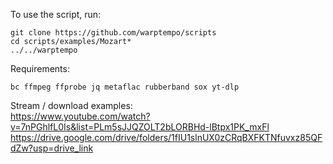 To use the script, run:
```
git clone https://github.com/warptempo/scripts
cd scripts/examples/Mozart*
../../warptempo
```

Requirements:
```
bc ffmpeg ffprobe jq metaflac rubberband sox yt-dlp
```

Stream / download examples:  
https://www.youtube.com/watch?v=7nPGhlfL0Is&list=PLm5sJJQZOLT2bLORBHd-lBtpx1PK_mxFl  
https://drive.google.com/drive/folders/1fIU1slnUX0zCRqBXFKTNfuvxz85QFdZw?usp=drive_link

